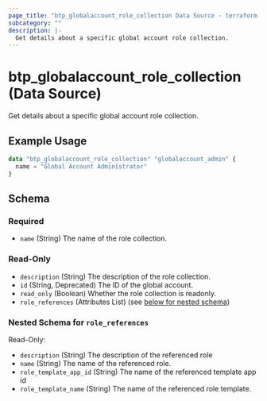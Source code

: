 ```yaml
---
page_title: "btp_globalaccount_role_collection Data Source - terraform-provider-btp"
subcategory: ""
description: |-
  Get details about a specific global account role collection.
---
```


# btp_globalaccount_role_collection (Data Source)

Get details about a specific global account role collection.

## Example Usage

```terraform
data "btp_globalaccount_role_collection" "globalaccount_admin" {
  name = "Global Account Administrator"
}
```

<!-- schema generated by tfplugindocs -->
## Schema

### Required

- `name` (String) The name of the role collection.

### Read-Only

- `description` (String) The description of the role collection.
- `id` (String, Deprecated) The ID of the global account.
- `read_only` (Boolean) Whether the role collection is readonly.
- `role_references` (Attributes List) (see [below for nested schema](#nestedatt--role_references))

<a id="nestedatt--role_references"></a>
### Nested Schema for `role_references`

Read-Only:

- `description` (String) The description of the referenced role
- `name` (String) The name of the referenced role.
- `role_template_app_id` (String) The name of the referenced template app id
- `role_template_name` (String) The name of the referenced role template.